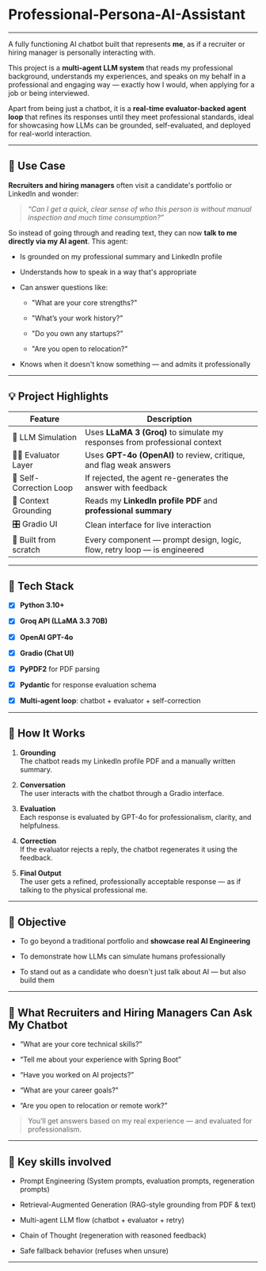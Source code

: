 # Professional-Persona-AI-Assistant
---
A fully functioning AI chatbot built that represents **me**, as if a recruiter or hiring manager is personally interacting with.

This project is a **multi-agent LLM system** that reads my professional background, understands my experiences, and speaks on my behalf in a professional and engaging way — exactly how I would, when applying for a job or being interviewed.

Apart from being just a chatbot, it is a **real-time evaluator-backed agent loop** that refines its responses until they meet professional standards, ideal for showcasing how LLMs can be grounded, self-evaluated, and deployed for real-world interaction.

---

## 🎯 Use Case

**Recruiters and hiring managers** often visit a candidate's portfolio or LinkedIn and wonder:

> _“Can I get a quick, clear sense of who this person is without manual inspection and much time consumption?”_

So instead of going through and reading text, they can now **talk to me directly via my AI agent**. This agent:

- Is grounded on my professional summary and LinkedIn profile
  
- Understands how to speak in a way that's appropriate
  
- Can answer questions like:
  
  - "What are your core strengths?"
    
  - "What’s your work history?"
    
  - "Do you own any startups?"
    
  - "Are you open to relocation?"
    
- Knows when it doesn't know something — and admits it professionally
---

## 💡 Project Highlights

| Feature                             | Description                                                                 |
|-------------------------------------|-----------------------------------------------------------------------------|
| 🧠 LLM Simulation                   | Uses **LLaMA 3 (Groq)** to simulate my responses from professional context |
| 🕵️‍♂️ Evaluator Layer                  | Uses **GPT-4o (OpenAI)** to review, critique, and flag weak answers        |
| 🔁 Self-Correction Loop             | If rejected, the agent re-generates the answer with feedback               |
| 📄 Context Grounding                | Reads my **LinkedIn profile PDF** and **professional summary**             |
| 🎛️ Gradio UI                        | Clean interface for live interaction                                       |
| 🧱 Built from scratch               | Every component — prompt design, logic, flow, retry loop — is engineered   |

---

## 🔧 Tech Stack

- [x] **Python 3.10+**
      
- [x] **Groq API (LLaMA 3.3 70B)**
      
- [x] **OpenAI GPT-4o**
      
- [x] **Gradio (Chat UI)**
      
- [x] **PyPDF2** for PDF parsing
      
- [x] **Pydantic** for response evaluation schema
      
- [x] **Multi-agent loop**: chatbot + evaluator + self-correction

---

## 🚀 How It Works

1. **Grounding**  
   The chatbot reads my LinkedIn profile PDF and a manually written summary.

2. **Conversation**  
   The user interacts with the chatbot through a Gradio interface.

3. **Evaluation**  
   Each response is evaluated by GPT-4o for professionalism, clarity, and helpfulness.

4. **Correction**  
   If the evaluator rejects a reply, the chatbot regenerates it using the feedback.

5. **Final Output**  
   The user gets a refined, professionally acceptable response — as if talking to the physical professional me.
   
---

## 🧠 Objective

- To go beyond a traditional portfolio and **showcase real AI Engineering**

- To demonstrate how LLMs can simulate humans professionally
  
- To stand out as a candidate who doesn't just talk about AI — but also build them

---

## 💬 What Recruiters and Hiring Managers Can Ask My Chatbot

- “What are your core technical skills?”
  
- “Tell me about your experience with Spring Boot”
  
- “Have you worked on AI projects?”
  
- “What are your career goals?"
  
- “Are you open to relocation or remote work?”

> You’ll get answers based on my real experience — and evaluated for professionalism.

---

## 🧠 Key skills involved 

- Prompt Engineering (System prompts, evaluation prompts, regeneration prompts)
  
- Retrieval-Augmented Generation (RAG-style grounding from PDF & text)
  
- Multi-agent LLM flow (chatbot + evaluator + retry)
  
- Chain of Thought (regeneration with reasoned feedback)
  
- Safe fallback behavior (refuses when unsure)
  
---
